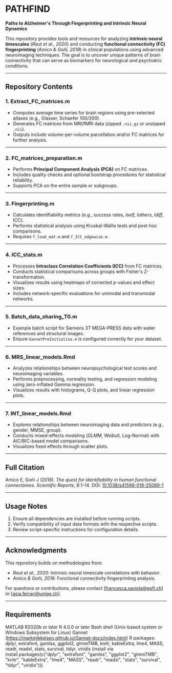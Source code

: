 # **PATHFIND**  
**Paths to Alzheimer's Through Fingerprinting and Intrinsic Neural Dynamics**

This repository provides tools and resources for analyzing **intrinsic neural timescales** (*Raut et al., 2020*) and conducting **functional connectivity (FC) fingerprinting** (*Amico & Goñi, 2018*) in clinical populations using advanced neuroimaging techniques. The goal is to uncover unique patterns of brain connectivity that can serve as biomarkers for neurological and psychiatric conditions.

---

## **Repository Contents**

### **1. Extract_FC_matrices.m**  
- Computes average time series for brain regions using pre-selected atlases (e.g., Glasser, Schaefer 100/200).  
- Generates FC matrices from MRI/fMRI data (zipped `.nii.gz` or unzipped `.nii`).  
- Outputs include volume-per-volume parcellation and/or FC matrices for further analysis.

---

### **2. FC_matrices_preparation.m**  
- Performs **Principal Component Analysis (PCA)** on FC matrices.  
- Includes quality checks and optional bootstrap procedures for statistical reliability.  
- Supports PCA on the entire sample or subgroups.

---

### **3. Fingerprinting.m**  
- Calculates identifiability metrics (e.g., success rates, *Iself*, *Iothers*, *Idiff*, ICC).  
- Performs statistical analysis using Kruskal-Wallis tests and post-hoc comparisons.  
- Requires `f_load_mat.m` and `f_ICC_edgewise.m`.

---

### **4. ICC_stats.m**  
- Processes **Intraclass Correlation Coefficients (ICC)** from FC matrices.  
- Conducts statistical comparisons across groups with Fisher's Z-transformation.  
- Visualizes results using heatmaps of corrected p-values and effect sizes.  
- Includes network-specific evaluations for unimodal and transmodal networks.

---

### **5. Batch_data_sharing_T0.m**  
- Example batch script for Siemens 3T MEGA-PRESS data with water references and structural images.  
- Ensure `GannetPreInitialise.m` is configured correctly for your dataset.

---

### **6. MRS_linear_models.Rmd**  
- Analyzes relationships between neuropsychological test scores and neuroimaging variables.  
- Performs preprocessing, normality testing, and regression modeling using zero-inflated Gamma regression.  
- Visualizes results with histograms, Q-Q plots, and linear regression plots.

---

### **7. INT_linear_models.Rmd**  
- Explores relationships between neuroimaging data and predictors (e.g., gender, MMSE, group).  
- Conducts mixed-effects modeling (*GLMM*, Weibull, Log-Normal) with AIC/BIC-based model comparisons.  
- Visualizes fixed effects through scatter plots.

---

## **Full Citation**
Amico E, Goñi J (2018). *The quest for identifiability in human functional connectomes*. *Scientific Reports*, 8:1–14. DOI: [10.1038/s41598-018-25089-1](https://www.nature.com/articles/s41598-018-25089-1)

---

## **Usage Notes**
1. Ensure all dependencies are installed before running scripts.
2. Verify compatibility of input data formats with the respective scripts.
3. Review script-specific instructions for configuration details.

---

## **Acknowledgments**
This repository builds on methodologies from:  
- *Raut et al., 2020*: Intrinsic neural timescale correlations with behavior.  
- *Amico & Goñi, 2018*: Functional connectivity fingerprinting analysis.

For questions or contributions, please contact [francesca.saviola@epfl.ch] or [asia.ferrari@unige.ch].

--- 
## **Requirements**
MATLAB R2020b or later
R 4.0.0 or later
Bash shell (Unix-based system or Windows Subsystem for Linux)
Gannet (https://markmikkelsen.github.io/Gannet-docs/index.html)
R packages: dplyr, extrafont, gamlss, ggplot2, glmmTMB, knitr, kableExtra, lme4, MASS, readr, readxl, stats, survival, tidyr, viridis (install via install.packages(c("dplyr", "extrafont", "gamlss", "ggplot2", "glmmTMB", "knitr", "kableExtra", "lme4", "MASS", "readr", "readxl", "stats", "survival", "tidyr", "viridis")))
